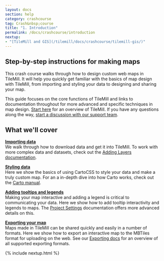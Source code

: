 ```yaml
---
layout: docs
section: help
category: crashcourse
tag: Crash&nbsp;course
title: "1. Introduction"
permalink: /docs/crashcourse/introduction
nextup:
- "[TileMill and GIS](/tilemill/docs/crashcourse/tilemill-gis/)"
---
```


<style type='text/css'>
</style>


## Step-by-step instructions for making maps

This crash course walks through how to design custom web maps in TileMill. It will help you quickly get familiar with the basics of map design with TileMill, from importing and styling your data to designing and sharing your map. 

This guide focuses on the core functions of TileMill and links to documentation throughout for more advanced and specific techniques in map design. [Start here](/tilemill/docs/crashcourse/tilemill-gis) for an overview of TileMill. If you have any questions along the way, [start a discussion with our support team](http://support.mapbox.com).

## What we'll cover

<div class='summary'>
	
  <p><strong><a href='/tilemill/docs/crashcourse/point-data'>Importing data</a></strong><br /> We walk through how to download data and get it into TileMill. To work with more complex data and datasets, check out the <a href="/tilemill/docs/manual/adding-layers/">Adding Layers documentation</a>.</p> 

  <p><strong><a href='/tilemill/docs/crashcourse/styling'>Styling data</a></strong><br /> Here we show the basics of using CartoCSS to style your data and make a truly custom map. For an a in-depth dive into how Carto works, check out the <a href="/tilemill/docs/manual/carto">Carto manual</a>.</p> 

  <p><strong><a href='/tilemill/docs/crashcourse/tooltips'>Adding tooltips and legends</a></strong><br /> Making your map interactive and adding a legend is critical to communicating your data. Here we show how to add tooltip interactivity and legends to maps. The <a href="/tilemill/docs/manual/project-settings">Project Settings</a> documentation offers more advanced details on this. </p> 

  <p><strong><a href='/tilemill/docs/crashcourse/exporting/'>Exporting your map</a></strong><br /> Maps made in TileMill can be shared quickly and easily in a number of formats. Here we show how to export an interactive map to the MBTiles format for uploading on the web. See our <a href="/tilemill/docs/manual/exporting/">Exporting docs</a> for an overview of all supported exporting formats.</p> 

</div>

{% include nextup.html %}
